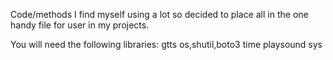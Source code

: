 
Code/methods I find myself using a lot so decided to place all in the one handy file for user in my projects.

You will need the following libraries: gtts os,shutil,boto3 time playsound sys 

